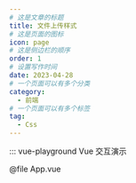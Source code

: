 ```yaml
---
# 这是文章的标题
title: 文件上传样式
# 这是页面的图标
icon: page
# 这是侧边栏的顺序
order: 1
# 设置写作时间
date: 2023-04-28
# 一个页面可以有多个分类
category:
  - 前端
# 一个页面可以有多个标签
tag:
  - Css
---
```


::: vue-playground Vue 交互演示

@file App.vue
